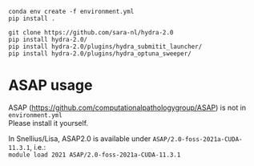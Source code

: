 `conda env create -f environment.yml`  
`pip install .`  

`git clone https://github.com/sara-nl/hydra-2.0`  
`pip install hydra-2.0/`  
`pip install hydra-2.0/plugins/hydra_submitit_launcher/`  
`pip install hydra-2.0/plugins/hydra_optuna_sweeper/`


# ASAP usage
ASAP (https://github.com/computationalpathologygroup/ASAP) is not in `environment.yml`  
Please install it yourself.

In Snellius/Lisa, ASAP2.0 is available under `ASAP/2.0-foss-2021a-CUDA-11.3.1`, i.e.:  
`module load 2021 ASAP/2.0-foss-2021a-CUDA-11.3.1`
